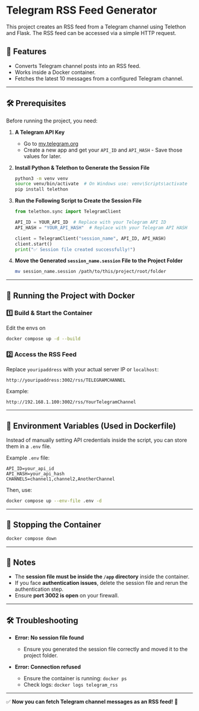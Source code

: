 # Telegram RSS Feed Generator

This project creates an RSS feed from a Telegram channel using Telethon and Flask. The RSS feed can be accessed via a simple HTTP request.

## 🚀 Features

- Converts Telegram channel posts into an RSS feed.
- Works inside a Docker container.
- Fetches the latest 10 messages from a configured Telegram channel.

---

## 🛠 Prerequisites

Before running the project, you need:

1. **A Telegram API Key**  
   - Go to [my.telegram.org](https://my.telegram.org/apps)  
   - Create a new app and get your `API_ID` and `API_HASH` - Save those values for later.

2. **Install Python & Telethon to Generate the Session File**

   ```bash
   python3 -m venv venv
   source venv/bin/activate  # On Windows use: venv\Scripts\activate
   pip install telethon
   ```

3. **Run the Following Script to Create the Session File**

   ```python
   from telethon.sync import TelegramClient

   API_ID = YOUR_API_ID  # Replace with your Telegram API ID
   API_HASH = "YOUR_API_HASH"  # Replace with your Telegram API HASH

   client = TelegramClient("session_name", API_ID, API_HASH)
   client.start()
   print("✅ Session file created successfully!")
   ```

4. **Move the Generated `session_name.session` File to the Project Folder**

   ```bash
   mv session_name.session /path/to/this/project/root/folder
   ```

---

## 🚀 Running the Project with Docker

### 1️⃣ Build & Start the Container

Edit the envs on

```bash
docker compose up -d --build
```

### 2️⃣ Access the RSS Feed

Replace `youripaddress` with your actual server IP or `localhost`:

```
http://youripaddress:3002/rss/TELEGRAMCHANNEL
```

Example:

```
http://192.168.1.100:3002/rss/YourTelegramChannel
```

---

## 📜 Environment Variables (Used in Dockerfile)

Instead of manually setting API credentials inside the script, you can store them in a `.env` file.

Example `.env` file:

```
API_ID=your_api_id
API_HASH=your_api_hash
CHANNELS=channel1,channel2,AnotherChannel
```

Then, use:

```bash
docker compose up --env-file .env -d
```

---

## 🛑 Stopping the Container

```bash
docker compose down
```

---

## 📌 Notes

- The **session file must be inside the `/app` directory** inside the container.
- If you face **authentication issues**, delete the session file and rerun the authentication step.
- Ensure **port 3002 is open** on your firewall.

---

## 🛠 Troubleshooting

- **Error: No session file found**
  - Ensure you generated the session file correctly and moved it to the project folder.

- **Error: Connection refused**
  - Ensure the container is running: `docker ps`
  - Check logs: `docker logs telegram_rss`

---

✅ **Now you can fetch Telegram channel messages as an RSS feed!** 🚀
